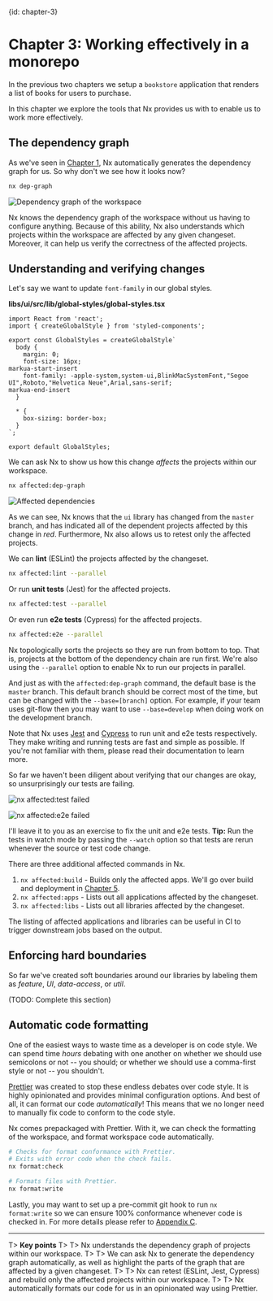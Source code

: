 {id: chapter-3}
# Chapter 3: Working effectively in a monorepo

In the previous two chapters we setup a `bookstore` application that renders a list of books for users to purchase.

In this chapter we explore the tools that Nx provides us with to enable us to work more effectively.

## The dependency graph

As we've seen in [Chapter 1](#chapter-1), Nx automatically generates the dependency graph for us. So why don't we see how it looks now?

```bash
nx dep-graph
```

![Dependency graph of the workspace](images/3-dep-graph.png)

Nx knows the dependency graph of the workspace without us having to configure anything. Because of this ability, Nx also understands which projects within the workspace are affected by any given changeset. Moreover, it can help us verify the correctness of the  affected projects.

## Understanding and verifying changes

Let's say we want to update `font-family` in our global styles.

**libs/ui/src/lib/global-styles/global-styles.tsx**

```
import React from 'react';
import { createGlobalStyle } from 'styled-components';

export const GlobalStyles = createGlobalStyle`
  body {
    margin: 0;
    font-size: 16px;
markua-start-insert
    font-family: -apple-system,system-ui,BlinkMacSystemFont,"Segoe UI",Roboto,"Helvetica Neue",Arial,sans-serif;
markua-end-insert
  }

  * {
    box-sizing: border-box;
  }
`;

export default GlobalStyles;
```

We can ask Nx to show us how this change *affects* the projects within our workspace.

```bash
nx affected:dep-graph
```

![Affected dependencies](images/3-affected-dep-graph.png)

As we can see, Nx knows that the `ui` library has changed from the `master` branch, and has indicated all of the dependent projects affected by this change in *red*. Furthermore, Nx also allows us to retest only the affected projects.

We can **lint** (ESLint) the projects affected by the changeset. 

```bash
nx affected:lint --parallel
```

Or run **unit tests** (Jest) for the affected projects.

```bash
nx affected:test --parallel
```

Or even run **e2e tests** (Cypress) for the affected projects.

```bash
nx affected:e2e --parallel
```

Nx topologically sorts the projects so they are run from bottom to top. That is, projects at the bottom of the dependency chain are run first. We're also using the `--parallel` option to enable Nx to run our projects in parallel.

And just as with the `affected:dep-graph` command, the default base is the `master` branch. This default branch should be correct most of the time, but can be changed with the `--base=[branch]` option. For example, if your team uses git-flow then you may want to use `--base=develop` when doing work on the development branch.

Note that Nx uses  [Jest](https://jestjs.io) and [Cypress](https://www.cypress.io/) to run unit and e2e tests respectively. They make writing and running tests are fast and simple as possible. If you're not familiar with them, please read their documentation to learn more.

So far we haven't been diligent about verifying that our changes are okay, so unsurprisingly our tests are failing.

![`nx affected:test` failed](images/3-failed-test.png)

![`nx affected:e2e` failed](images/3-failed-e2e.png)

I'll leave it to you as an exercise to fix the unit and e2e tests. **Tip:** Run the tests in watch mode by passing the `--watch` option so that tests are rerun whenever the source or test code change.

There are three additional affected commands in Nx.

1. `nx affected:build` - Builds only the affected apps. We'll go over build and deployment in [Chapter 5](#chapter-5).
2. `nx affected:apps` - Lists out all applications affected by the changeset.  
3. `nx affected:libs` - Lists out all libraries affected by the changeset.

The listing of affected applications and libraries can be useful in CI to trigger downstream jobs based on the output.

## Enforcing hard boundaries

So far we've created soft boundaries around our libraries by labeling them as *feature*, *UI*, *data-access*, or *util*.

(TODO: Complete this section)

## Automatic code formatting

One of the easiest ways to waste time as a developer is on code style. We can spend time *hours* debating with one another on whether we should use semicolons or not -- you should; or whether we should use a comma-first style or not -- you shouldn't.

[Prettier](https://prettier.io) was created to stop these endless debates over code style. It is highly opinionated and provides minimal configuration options. And best of all, it can format our code *automatically*! This means that we no longer need to manually fix code to conform to the code style.

Nx comes prepackaged with Prettier. With it, we can check the formatting of the workspace, and format workspace code automatically.

```bash
# Checks for format conformance with Prettier.
# Exits with error code when the check fails.
nx format:check

# Formats files with Prettier.
nx format:write
```

Lastly, you may want to set up a pre-commit git hook to run `nx format:write` so we can ensure 100% conformance whenever code is checked in. For more details please refer to [Appendix C](#appendix-c). 

***

T> **Key points**
T>
T> Nx understands the dependency graph of projects within our workspace.
T> 
T> We can ask Nx to generate the dependency graph automatically, as well as highlight the parts of the graph that are affected by a given changeset.
T>
T> Nx can retest (ESLint, Jest, Cypress) and rebuild only the affected projects within our workspace.
T>
T> Nx automatically formats our code for us in an opinionated way using Prettier.
  

